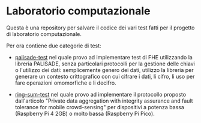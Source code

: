 # Laboratorio computazionale

Questa è una repository per salvare il codice dei vari test fatti per il progetto
di laboratorio computazionale.

Per ora contiene due categorie di test:
- [palisade-test](./palisade-test/README.md) nel quale provo ad implementare test
di FHE utilizzando la libreria PALISADE, senza particolari protocolli per la gestione
delle chiavi o l'utilizzo dei dati: semplicemente genero dei dati, utilizzo la libreria
per generare un contesto crittografico con cui cifrare i dati, li cifro, li uso
per fare operazioni omomorfiche e li decifro.

- [ring-sum-test](./ring-sum-test/README.md) nel quale provo ad implementare il
protocollo proposto dall'articolo "Private data aggregation with integrity assurance
and fault tolerance for mobile crowd-sensing" per dispositivi a potenza bassa
(Raspberry Pi 4 2GB) o molto bassa (Raspberry Pi Pico).